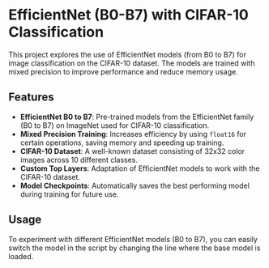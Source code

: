 # EfficientNet (B0-B7) with CIFAR-10 Classification

This project explores the use of EfficientNet models (from B0 to B7) for image classification on the CIFAR-10 dataset. The models are trained with mixed precision to improve performance and reduce memory usage.

## Features

- **EfficientNet B0 to B7**: Pre-trained models from the EfficientNet family (B0 to B7) on ImageNet used for CIFAR-10 classification.
- **Mixed Precision Training**: Increases efficiency by using `float16` for certain operations, saving memory and speeding up training.
- **CIFAR-10 Dataset**: A well-known dataset consisting of 32x32 color images across 10 different classes.
- **Custom Top Layers**: Adaptation of EfficientNet models to work with the CIFAR-10 dataset.
- **Model Checkpoints**: Automatically saves the best performing model during training for future use.

## Usage

To experiment with different EfficientNet models (B0 to B7), you can easily switch the model in the script by changing the line where the base model is loaded.

